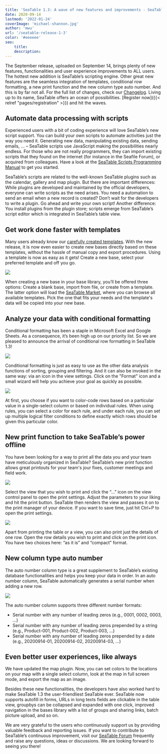 ```yaml
---
title: 'SeaTable 1.3: A wave of new features and improvements - SeaTable'
date: 2020-09-14
lastmod: '2022-01-24'
coverImage: 'michael-shannon.jpg'
author: 'mwu'
url: '/seatable-release-1-3'
color: '#eeeeee'
seo:
    title:
    description:
---
```


The September release, uploaded on September 14, brings plenty of new features, functionalities and user experience improvements to ALL users. The hottest new addition is SeaTable’s scripting engine. Other great new features are the seamless integration of templates, conditional row formatting, a new print function and the new column type auto number. And this is by far not all. For the full list of changes, check our [Changelog](https://seatable.io/en/docs/changelog/version-1-3/). Living up to its name, SeaTable offers an ocean of possibilities. [Register now]({{< relref "pages/registration" >}}) and hit the waves.

## Automate data processing with scripts

Experienced users with a bit of coding experience will love SeaTable’s new script support. You can build your own scripts to automate activities just the way you need it. Generating new data, manipulating existing data, sending emails, … – SeaTable scripts use JavaScript making the possibilities nearly endless. For those who are not really programmers, they can import existing scripts that they found on the internet (for instance in the Seafile Forum), or acquired from colleagues. Have a look at the [SeaTable Scripts Programming Manual](https://seatable.github.io/seatable-scripts/) to get you started.

SeaTable’s scripts are related to the well-known SeaTable plugins such as the calendar, gallery and map plugin. But there are important differences: While plugins are developed and maintained by the official developers, everyone can write scripts as the need arises. You need a automation to send an email when a new record is created? Don’t wait for the developers to write a plugin. Go ahead and write your own script! Another difference: You install plugins from the plugin store; scripts emerge from SeaTable’s script editor which is integrated in SeaTable’s table view.

## Get work done faster with templates

Many users already know our [carefully created templates](https://seatable.io/en/docs/templates/). With the new release, it is now even easier to create new bases directly based on these templates, without the hassle of manual copy and export procedures. Using a template is now as easy as it gets! Create a new base, select your preferred template and off you go.

![](images/create-from-template.png)

When creating a new base in your base library, you’ll be offered three options: Create a blank base, import from file, or create from a template. The latter option will load the [SeaTable Market](https://market.seatable.io), where you can browse all available templates. Pick the one that fits your needs and the template's data will be copied into your new base.

## Analyze your data with conditional formatting

Conditional formatting has been a staple in Microsoft Excel and Google Sheets. As a consequence, it’s been high up on our priority list. So we are pleased to announce the arrival of conditional row formatting in SeaTable 1.3!

![](images/row-color-non-modal.png)

Conditional formatting is just as easy to use as the other data analysis functions of sorting, grouping and filtering. And it can also be invoked in the same way: via an icon in the view settings. Click on the "Format" icon and a small wizard will help you achieve your goal as quickly as possible.

![](images/row-color.png)

At first, you choose if you want to color-code rows based on a particular value in a single-select column or based on individual rules. When using rules, you can select a color for each rule, and under each rule, you can set up multiple logical filter conditions to define exactly which rows should be given this particular color.

## New print function to take SeaTable’s power offline

You have been looking for a way to print all the data you and your team have meticulously organized in SeaTable? SeaTable’s new print function allows great printouts for your team's jour fixes, customer meetings and field work.

![](images/print-settings.png)

Select the view that you wish to print and click the “…” icon on the view control panel to open the print settings. Adjust the parameters to your liking and hit the print button. SeaTable then renders the view and passes it on to the print manager of your device. If you want to save time, just hit Ctrl+P to open the print settings.

![](images/compact-row-detail.png)

Apart from printing the table or a view, you can also print just the details of one row. Open the row details you wish to print and click on the print icon. You have two choices here: “as it is” and “compact” format.

## New column type auto number

The auto number column type is a great supplement to SeaTable’s existing database functionalities and helps you keep your data in order. In an auto number column, SeaTable automatically generates a serial number when adding a new row.

![](images/auto-number.png)

The auto number column supports three different number formats:

- Serial number with any number of leading zeros (e.g., 0001, 0002, 0003, ...)
- Serial number with any number of leading zeros prepended by a string (e.g., Product-001, Product-002, Product-003, ...)
- Serial number with any number of leading zeros prepended by a date (e.g., 20200914-01, 20200914-02, 20200914-03, ...)

## Even better user experiences, like always

We have updated the map plugin. Now, you can set colors to the locations on your map with a single select column, look at the map in full screen mode, and export the map as an image.

Besides these new functionalities, the developers have also worked hard to make SeaTable 1.3 the user-friendliest SeaTable ever. SeaTable now supports autofill in forms, URLs in long texts fields are clickable in the table view, groupbys can be collapsed and expanded with one click, improved navigation in the bases library with a list of groups and sharing links, batch picture upload, and so on.

We are very grateful to the users who continuously support us by providing valuable feedback and reporting issues. If you want to contribute to SeaTable’s continuous improvement, visit our [SeaTable Forum](https://forum.seatable.com) frequently and raise any questions, ideas or discussions. We are looking forward to seeing you there!
